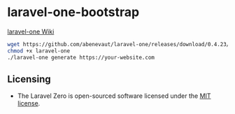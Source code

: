 # laravel-one-bootstrap

[laravel-one Wiki](https://github.com/abenevaut/laravel-one/wiki)

```bash
wget https://github.com/abenevaut/laravel-one/releases/download/0.4.23/laravel-one
chmod +x laravel-one
./laravel-one generate https://your-website.com
```

## Licensing
- The Laravel Zero is open-sourced software licensed under the [MIT license](https://opensource.org/license/mit/).
